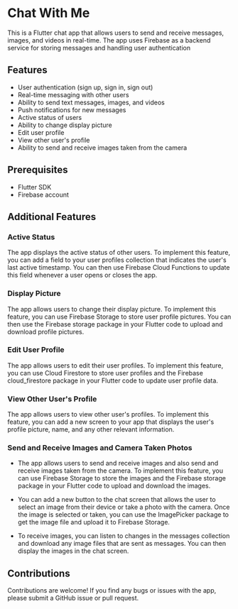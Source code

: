 # Chat With Me

This is a Flutter chat app that allows users to send and receive messages, images, and videos in real-time. The app uses Firebase as a backend service for storing messages and handling user authentication

## Features

- User authentication (sign up, sign in, sign out)
- Real-time messaging with other users
- Ability to send text messages, images, and videos
- Push notifications for new messages
- Active status of users
- Ability to change display picture
- Edit user profile
- View other user's profile
- Ability to send and receive images taken from the camera

## Prerequisites

- Flutter SDK
- Firebase account

## Additional Features

### Active Status

The app displays the active status of other users. To implement this feature, you can add a field to your user profiles collection that indicates the user's last active timestamp. You can then use Firebase Cloud Functions to update this field whenever a user opens or closes the app.

### Display Picture

The app allows users to change their display picture. To implement this feature, you can use Firebase Storage to store user profile pictures. You can then use the Firebase storage package in your Flutter code to upload and download profile pictures.

### Edit User Profile

The app allows users to edit their user profiles. To implement this feature, you can use Cloud Firestore to store user profiles and the Firebase cloud_firestore package in your Flutter code to update user profile data.

### View Other User's Profile

The app allows users to view other user's profiles. To implement this feature, you can add a new screen to your app that displays the user's profile picture, name, and any other relevant information.

### Send and Receive Images and Camera Taken Photos

- The app allows users to send and receive images and also send and receive images taken from the camera. To implement this feature, you can use Firebase Storage to store the images and the Firebase storage package in your Flutter code to upload and download the images.

- You can add a new button to the chat screen that allows the user to select an image from their device or take a photo with the camera. Once the image is selected or taken, you can use the ImagePicker package to get the image file and upload it to Firebase Storage.

- To receive images, you can listen to changes in the messages collection and download any image files that are sent as messages. You can then display the images in the chat screen.

## Contributions

Contributions are welcome! If you find any bugs or issues with the app, please submit a GitHub issue or pull request.

